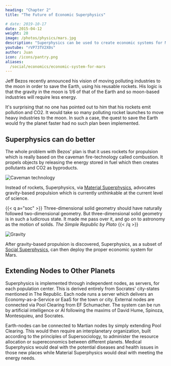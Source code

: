 ```yaml
---
heading: "Chapter 2"
title: "The Future of Economic Superphysics"

# date: 2019-10-17
date: 2015-04-12
weight: 20
image: /photos/physics/mars.jpg
description: "Superphysics can be used to create economic systems for Mars and other planets"
youtube: "rVP73TV2X0s"
author: Juan
icon: /icons/pantry.png
aliases:
  /social/economics/economic-system-for-mars
---
```



Jeff Bezos recently announced his vision of moving polluting industries to the moon in order to save the Earth, using his reusable rockets. His logic is that the gravity in the moon is 1/6 of that of the Earth and so moon-based industries will require less energy. 

It's surprising that no one has pointed out to him that his rockets emit pollution and CO2. It would take so many polluting rocket launches to move heavy industries to the moon. In such a case, the quest to save the Earth would fry the planet faster had no such plan been implemented. 


## Superphysics can do better

The whole problem with Bezos' plan is that it uses rockets for propulsion which is really based on the caveman fire-technology called combustion. It propels objects by releasing the energy stored in fuel which then creates pollutants and CO2 as byproducts. 

![Caveman technology](https://sorasystem.sirv.com/graphics/caveman.jpg)

Instead of rockets, Superphysics, via [Material Superphysics](/material), advocates gravity-based propulsion which is currently unthinkable at the current level of science. 

{{< q a="soc" >}}
Three-dimensional solid geometry should have naturally followed two-dimensional geometry. But three-dimensional solid geometry is in such a ludicrous state. It made me pass over it, and go on to astronomy as the motion of solids.
<cite>The Simple Republic by Plato</cite>
{{< /q >}}

![Gravity](https://sorasystem.sirv.com/graphics/grav.jpg)

After gravity-based propulsion is discovered, Superphysics, as a subset of [Social Superphysics](/social), can then deploy the proper economic system for Mars.


## Extending Nodes to Other Planets 

Superphysics is implemented through independent nodes, as servers, for each population center. This is derived entirely from Socrates' city-states mentioned in The Republic. Each node runs a server which delivers an Economy-as-a-Service or EaaS for the town or city. External nodes are connected via Pool Clearing from EF Schumacher. The system can be run by artificial intelligence or AI following the maxims of David Hume, Spinoza, Montesquieu, and Socrates. 

Earth-nodes can be connected to Martian nodes by simply extending Pool Clearing. This would then require an interplanetary organization, built according to the principles of Supersociology, to administer the resource allocation or supereconomics between different planets. Medical Superphysics would deal with the potential diseases and health issues in those new places while Material Superphysics would deal with meeting the energy needs.  
